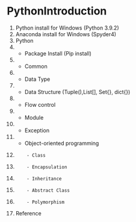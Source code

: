 # PythonIntroduction
1. Python install for Windows (Python 3.9.2)
2. Anaconda install for Windows (Spyder4)
3. Python
4.   - Package Install (Pip install) 
5.   - Common
6.   - Data Type 
7.   - Data Structure (Tuple(),List[], Set{}, dict{})
8.   - Flow control 
9.   - Module
10.   - Exception 
11.   - Object-oriented programming
12.         - Class 
13.         - Encapsulation 
14.         - Inheritance 
15.         - Abstract Class 
16.         - Polymorphism
17. Reference
